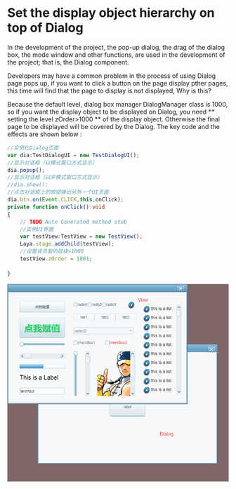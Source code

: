 # Set the display object hierarchy on top of Dialog

In the development of the project, the pop-up dialog, the drag of the dialog box, the mode window and other functions, are used in the development of the project; that is, the Dialog component.

Developers may have a common problem in the process of using Dialog page pops up, if you want to click a button on the page display pther pages, this time will find that the page to display is not displayed, Why is this?

Because the default level, dialog box manager DialogManager class is 1000, so if you want the display object to be displayed on Dialog, you need ** setting the level zOrder>1000 ** of the display object. Otherwise the final page to be displayed will be covered by the Dialog. The key code and the effects are shown below : 

```typescript
//实例化Dialog页面
var dia:TestDialogUI = new TestDialogUI();
//显示对话框（以模式窗口方式显示）
dia.popup();
//显示对话框（以非模式窗口方式显示）
//dia.show();
//点击对话框上的按钮弹出另外一个UI页面
dia.btn.on(Event.CLICK,this,onClick);
private function onClick():void
{
    // TODO Auto Generated method stub
    //实例UI界面
    var testView:TestView = new TestView();
    Laya.stage.addChild(testView);
  	//设置该页面的层级>1000
    testView.zOrder = 1001;

}
```

![1](img/1.png)
